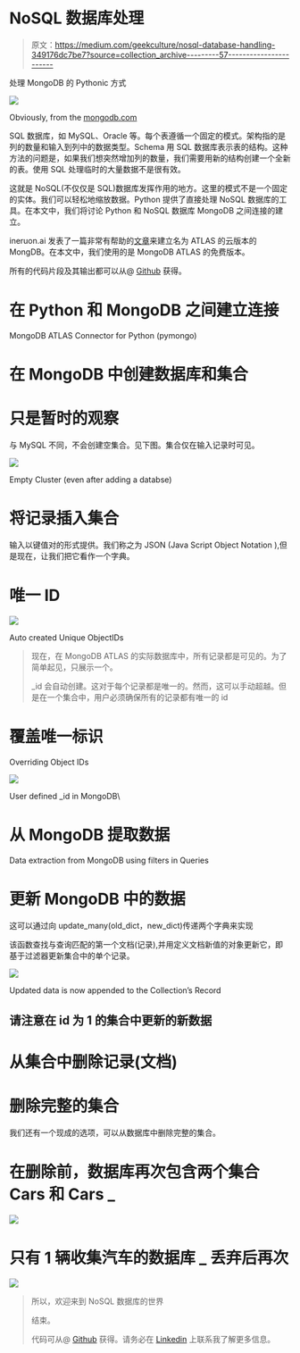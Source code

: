 # NoSQL 数据库处理

> 原文：<https://medium.com/geekculture/nosql-database-handling-349176dc7be7?source=collection_archive---------57----------------------->

处理 MongoDB 的 Pythonic 方式

![](img/4bb5c5229fedd53d888abb0d6420cdfa.png)

Obviously, from the [mongodb.com](http://mongodb.com)

SQL 数据库，如 MySQL、Oracle 等。每个表遵循一个固定的模式。架构指的是列的数量和输入到列中的数据类型。Schema 用 SQL 数据库表示表的结构。这种方法的问题是，如果我们想突然增加列的数量，我们需要用新的结构创建一个全新的表。使用 SQL 处理临时的大量数据不是很有效。

这就是 NoSQL(不仅仅是 SQL)数据库发挥作用的地方。这里的模式不是一个固定的实体。我们可以轻松地缩放数据。Python 提供了直接处理 NoSQL 数据库的工具。在本文中，我们将讨论 Python 和 NoSQL 数据库 MongoDB 之间连接的建立。

ineruon.ai 发表了一篇非常有帮助的[文章](https://github.com/arvindhhp/PyDB/blob/main/Ancillary_Files/MongoDB_Atlas.ipynb)来建立名为 ATLAS 的云版本的 MongDB。在本文中，我们使用的是 MongoDB ATLAS 的免费版本。

所有的代码片段及其输出都可以从@ [Github](https://github.com/arvindhhp/PyDB/blob/main/Part_002_MongoDB_Python_Connection.ipynb) 获得。

# 在 Python 和 MongoDB 之间建立连接

MongoDB ATLAS Connector for Python (pymongo)

# 在 MongoDB 中创建数据库和集合

# 只是暂时的观察

与 MySQL 不同，不会创建空集合。见下图。集合仅在输入记录时可见。

![](img/1db6b435c0e7da9d8fe7165473528012.png)

Empty Cluster (even after adding a databse)

# 将记录插入集合

输入以键值对的形式提供。我们称之为 JSON (Java Script Object Notation ),但是现在，让我们把它看作一个字典。

# 唯一 ID

![](img/fcc7c7833046ce1028d8fa7b65cee648.png)

Auto created Unique ObjectIDs

> 现在，在 MongoDB ATLAS 的实际数据库中，所有记录都是可见的。为了简单起见，只展示一个。
> 
> _id 会自动创建。这对于每个记录都是唯一的。然而，这可以手动超越。但是在一个集合中，用户必须确保所有的记录都有唯一的 id

# 覆盖唯一标识

Overriding Object IDs

![](img/09eab56bc05fe441831cffa006c01a73.png)

User defined _id in MongoDB\

# 从 MongoDB 提取数据

Data extraction from MongoDB using filters in Queries

# 更新 MongoDB 中的数据

这可以通过向 update_many(old_dict，new_dict)传递两个字典来实现

该函数查找与查询匹配的第一个文档(记录),并用定义文档新值的对象更新它，即基于过滤器更新集合中的单个记录。

![](img/7a240837321c4ceae62a5b65e6c5cbb3.png)

Updated data is now appended to the Collection’s Record

## 请注意在 id 为 1 的集合中更新的新数据

# 从集合中删除记录(文档)

# 删除完整的集合

我们还有一个现成的选项，可以从数据库中删除完整的集合。

# 在删除前，数据库再次包含两个集合 Cars 和 Cars _

![](img/fc5d1cb1f3a7f9182d57fdf6baa5d9e2.png)

# 只有 1 辆收集汽车的数据库 _ 丢弃后再次

![](img/1894b1b0d20952ab96967ac50889f8d6.png)

> 所以，欢迎来到 NoSQL 数据库的世界
> 
> 结束。
> 
> 代码可从@ [Github](https://github.com/arvindhhp/PyDB/blob/main/Part_002_MongoDB_Python_Connection.ipynb) 获得。请务必在 [Linkedin](https://www.linkedin.com/in/arvindhhp/) 上联系我了解更多信息。